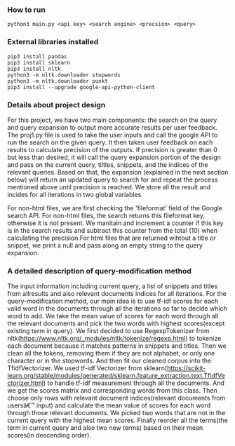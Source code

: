 
### How to run
``` 
python3 main.py <api key> <search engine> <precsion> <query>
``` 

### External libraries installed
```
pip3 install pandas  
pip3 install sklearn 
pip3 install nltk
python3 -m nltk.downloader stopwords
python3 -m nltk.downloader punkt
pip3 install --upgrade google-api-python-client
```

### Details about project design 

For this project, we have two main components: the search on the query and query expansion to output more accurate results per user feedback. The proj1.py file is used to take the user inputs and call the google API to run the search on the given query. It then taken user feedback on each results to calculate precision of the outputs. If precision is greater than 0 but less than desired, it will call the query expansion portion of the design and pass on the current query, tiltles, snippets, and the indices of the relevant queries. Based on that, the expansion (explained in the next section below) will return an updated query to search for and repeat the process mentioned above until precision is reached. We store all the result and incides for all iterations in two global variables.

For non-html files, we are first checking the 'fileformat' field of the Google search API. For non-html files, the search returns this fileformat key, otherwise it is not present. We manitain and increment a counter if this key is in the search results and subtract this counter from the total (10) when calculating the precision.For html files that are returned wihtout a title or snippet, we print a null and pass along an empty string to the query expansion.  

### A detailed description of query-modification method
The input information including current query, a list of snippets and titles from allresults and also relevant documents indices for all iterations. 
For the query-modification method, our main idea is to use tf-idf scores for each valid word in the documents through all the iterations so far to decide which word to add. We take the mean value of scores for each word through all the relevant documents and pick the two words with highest scores(except existing term in query).  We first decided to use RegexpTokenizer from nltk(https://www.nltk.org/_modules/nltk/tokenize/regexp.html) to tokenize each document because it matches patterns in snippets and titles. Then we clean all the tokens, removing them if they are not alphabet, or only one character or in the stopwords. And then fit our cleaned corpus into the TfidfVectorizer. We used tf-idf Vectorizer from sklearn(https://scikit-learn.org/stable/modules/generated/sklearn.feature_extraction.text.TfidfVectorizer.html) to handle tf-idf measurement through all the documents. And we get the scores matrix and corresponding words from this class. Then choose only rows with relevant document indices(relevant documents from usersâ€™ input) and calculate the mean value of scores for each word through those relevant documents. We picked two words that are not in the current query with the highest mean scores. Finally reorder all the terms(the term in current query and also two new terms) based on their mean scores(in descending order).  
